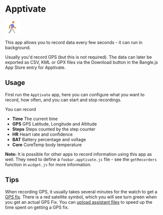 # Apptivate

![icon](app.png)

This app allows you to record data every few seconds - it can run in background.

Usually you'd record GPS (but this is not required). The data can later be exported as CSV, KML or GPX files via the Download button in the Bangle.js App Store entry for Apptivate.

## Usage

First run the `Apptivate` app, here you can configure what you want to record, how often,
and you can start and stop recordings.

You can record

- **Time** The current time
- **GPS** GPS Latitude, Longitude and Altitude
- **Steps** Steps counted by the step counter
- **HR** Heart rate and confidence
- **BAT** Battery percentage and voltage
- **Core** CoreTemp body temperature

**Note:** It is possible for other apps to record information using this app
as well. They need to define a `foobar.apptivate.js` file - see the `getRecorders`
function in `widget.js` for more information.

## Tips

When recording GPS, it usually takes several minutes for the watch to get a [GPS fix](https://en.wikipedia.org/wiki/Time_to_first_fix). There is a red satellite symbol, which you will see turn green when you get an actual GPS Fix. You can [upload assistant files](https://banglejs.com/apps/#assisted%20gps%20update) to speed up the time spent on getting a GPS fix.
